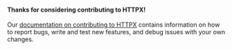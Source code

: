 #### Thanks for considering contributing to HTTPX!

Our [documentation on contributing to HTTPX](https://www.encode.io/httpx/contributing/)
contains information on how to report bugs, write and test new features, and
debug issues with your own changes.
